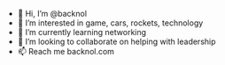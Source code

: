 - 👋 Hi, I’m @backnol
- 👀 I’m interested in game, cars, rockets, technology
- 🌱 I’m currently learning networking
- 💞️ I’m looking to collaborate on helping with leadership
- 📫 Reach me backnol.com

<!---
backnol/backnol is a ✨ special ✨ repository because its `README.md` (this file) appears on your GitHub profile.
You can click the Preview link to take a look at your changes.
--->

